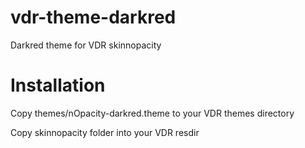 vdr-theme-darkred
=================

Darkred theme for VDR skinnopacity

Installation
============

Copy themes/nOpacity-darkred.theme to your VDR themes directory

Copy skinnopacity folder into your VDR resdir
